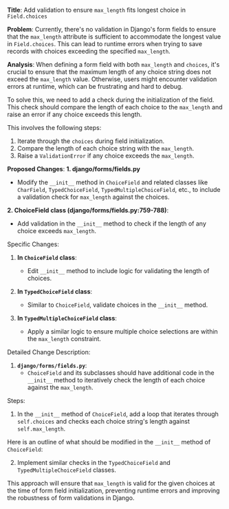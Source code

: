 **Title**: Add validation to ensure `max_length` fits longest choice in `Field.choices`

**Problem**: 
Currently, there's no validation in Django's form fields to ensure that the `max_length` attribute is sufficient to accommodate the longest value in `Field.choices`. This can lead to runtime errors when trying to save records with choices exceeding the specified `max_length`.

**Analysis**:
When defining a form field with both `max_length` and `choices`, it's crucial to ensure that the maximum length of any choice string does not exceed the `max_length` value. Otherwise, users might encounter validation errors at runtime, which can be frustrating and hard to debug.

To solve this, we need to add a check during the initialization of the field. This check should compare the length of each choice to the `max_length` and raise an error if any choice exceeds this length.

This involves the following steps:
1. Iterate through the `choices` during field initialization.
2. Compare the length of each choice string with the `max_length`.
3. Raise a `ValidationError` if any choice exceeds the `max_length`.

**Proposed Changes**:
**1. django/forms/fields.py**
   - Modify the `__init__` method in `ChoiceField` and related classes like `CharField`, `TypedChoiceField`, `TypedMultipleChoiceField`, etc., to include a validation check for `max_length` against the choices.

**2. ChoiceField class (django/forms/fields.py:759-788)**:
   - Add validation in the `__init__` method to check if the length of any choice exceeds `max_length`.

Specific Changes:
1. **In `ChoiceField` class**:
   - Edit `__init__` method to include logic for validating the length of choices.

2. **In `TypedChoiceField` class**:
   - Similar to `ChoiceField`, validate choices in the `__init__` method.

3. **In `TypedMultipleChoiceField` class**:
   - Apply a similar logic to ensure multiple choice selections are within the `max_length` constraint.

Detailed Change Description:
1. **`django/forms/fields.py`**:
   - `ChoiceField` and its subclasses should have additional code in the `__init__` method to iteratively check the length of each choice against the `max_length`.

Steps:
1. In the `__init__` method of `ChoiceField`, add a loop that iterates through `self.choices` and checks each choice string's length against `self.max_length`.

Here is an outline of what should be modified in the `__init__` method of `ChoiceField`:


2. Implement similar checks in the `TypedChoiceField` and `TypedMultipleChoiceField` classes.

This approach will ensure that `max_length` is valid for the given choices at the time of form field initialization, preventing runtime errors and improving the robustness of form validations in Django.
